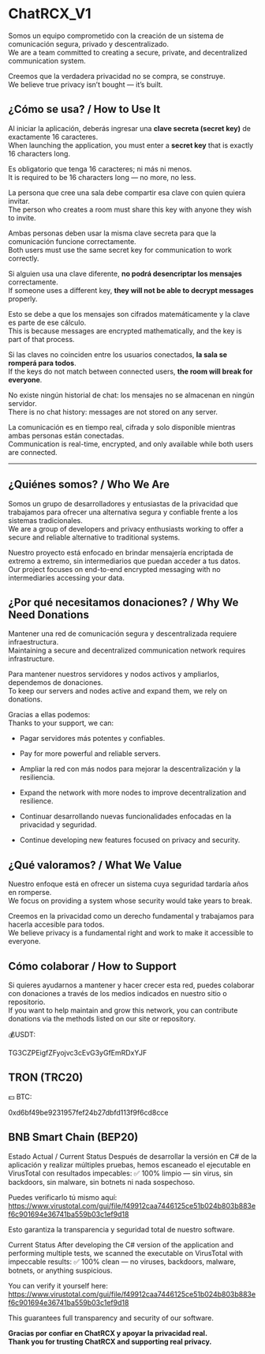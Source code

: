 # ChatRCX_V1

Somos un equipo comprometido con la creación de un sistema de comunicación segura, privado y descentralizado.  
We are a team committed to creating a secure, private, and decentralized communication system.

Creemos que la verdadera privacidad no se compra, se construye.  
We believe true privacy isn’t bought — it’s built.

## ¿Cómo se usa? / How to Use It

Al iniciar la aplicación, deberás ingresar una **clave secreta (secret key)** de exactamente 16 caracteres.  
When launching the application, you must enter a **secret key** that is exactly 16 characters long.

Es obligatorio que tenga 16 caracteres; ni más ni menos.  
It is required to be 16 characters long — no more, no less.

La persona que cree una sala debe compartir esa clave con quien quiera invitar.  
The person who creates a room must share this key with anyone they wish to invite.

Ambas personas deben usar la misma clave secreta para que la comunicación funcione correctamente.  
Both users must use the same secret key for communication to work correctly.

Si alguien usa una clave diferente, **no podrá desencriptar los mensajes** correctamente.  
If someone uses a different key, **they will not be able to decrypt messages** properly.

Esto se debe a que los mensajes son cifrados matemáticamente y la clave es parte de ese cálculo.  
This is because messages are encrypted mathematically, and the key is part of that process.

Si las claves no coinciden entre los usuarios conectados, **la sala se romperá para todos**.  
If the keys do not match between connected users, **the room will break for everyone**.

No existe ningún historial de chat: los mensajes no se almacenan en ningún servidor.  
There is no chat history: messages are not stored on any server.

La comunicación es en tiempo real, cifrada y solo disponible mientras ambas personas están conectadas.  
Communication is real-time, encrypted, and only available while both users are connected.

---

## ¿Quiénes somos? / Who We Are

Somos un grupo de desarrolladores y entusiastas de la privacidad que trabajamos para ofrecer una alternativa segura y confiable frente a los sistemas tradicionales.  
We are a group of developers and privacy enthusiasts working to offer a secure and reliable alternative to traditional systems.

Nuestro proyecto está enfocado en brindar mensajería encriptada de extremo a extremo, sin intermediarios que puedan acceder a tus datos.  
Our project focuses on end-to-end encrypted messaging with no intermediaries accessing your data.

## ¿Por qué necesitamos donaciones? / Why We Need Donations

Mantener una red de comunicación segura y descentralizada requiere infraestructura.  
Maintaining a secure and decentralized communication network requires infrastructure.

Para mantener nuestros servidores y nodos activos y ampliarlos, dependemos de donaciones.  
To keep our servers and nodes active and expand them, we rely on donations.

Gracias a ellas podemos:  
Thanks to your support, we can:

- Pagar servidores más potentes y confiables.  
- Pay for more powerful and reliable servers.

- Ampliar la red con más nodos para mejorar la descentralización y la resiliencia.  
- Expand the network with more nodes to improve decentralization and resilience.

- Continuar desarrollando nuevas funcionalidades enfocadas en la privacidad y seguridad.  
- Continue developing new features focused on privacy and security.

## ¿Qué valoramos? / What We Value

Nuestro enfoque está en ofrecer un sistema cuya seguridad tardaría años en romperse.  
We focus on providing a system whose security would take years to break.

Creemos en la privacidad como un derecho fundamental y trabajamos para hacerla accesible para todos.  
We believe privacy is a fundamental right and work to make it accessible to everyone.

## Cómo colaborar / How to Support

Si quieres ayudarnos a mantener y hacer crecer esta red, puedes colaborar con donaciones a través de los medios indicados en nuestro sitio o repositorio.  
If you want to help maintain and grow this network, you can contribute donations via the methods listed on our site or repository.

💰USDT:

TG3CZPEigfZFyojvc3cEvG3yGfEmRDxYJF

TRON (TRC20)
-------------

💵 BTC:

0xd6bf49be9231957fef24b27dbfd113f9f6cd8cce

BNB Smart Chain (BEP20)
--------------

Estado Actual / Current Status
Después de desarrollar la versión en C# de la aplicación y realizar múltiples pruebas, hemos escaneado el ejecutable en VirusTotal con resultados impecables:
✅ 100% limpio — sin virus, sin backdoors, sin malware, sin botnets ni nada sospechoso.

Puedes verificarlo tú mismo aquí:
https://www.virustotal.com/gui/file/f49912caa7446125ce51b024b803b883ef6c901694e36741ba559b03c1ef9d18

Esto garantiza la transparencia y seguridad total de nuestro software.

Current Status
After developing the C# version of the application and performing multiple tests, we scanned the executable on VirusTotal with impeccable results:
✅ 100% clean — no viruses, backdoors, malware, botnets, or anything suspicious.

You can verify it yourself here:
https://www.virustotal.com/gui/file/f49912caa7446125ce51b024b803b883ef6c901694e36741ba559b03c1ef9d18

This guarantees full transparency and security of our software.

**Gracias por confiar en ChatRCX y apoyar la privacidad real.**  
**Thank you for trusting ChatRCX and supporting real privacy.**

